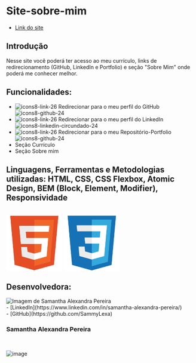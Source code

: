 # Site-sobre-mim
- [Link do site](https://portfolio-samantha-sammylexa.vercel.app/)

<h2>Introdução</h2>
Nesse site você poderá ter acesso ao meu currículo, links de redirecionamento (GitHub, LinkedIn e Portfolio) e seção "Sobre Mim" onde poderá me conhecer melhor.

## Funcionalidades: 
- ![icons8-link-26](https://user-images.githubusercontent.com/123910027/228752013-a96329b2-08be-4b86-ab21-9506e43c6bf7.png) Redirecionar para o meu perfil do GitHub![icons8-github-24](https://user-images.githubusercontent.com/123910027/228752527-bc72a127-2a76-4ce3-b9d7-edb43e55243b.png)
- ![icons8-link-26](https://user-images.githubusercontent.com/123910027/228752013-a96329b2-08be-4b86-ab21-9506e43c6bf7.png) Redirecionar para o meu perfil do LinkedIn ![icons8-linkedin-circundado-24](https://user-images.githubusercontent.com/123910027/228752600-256f8835-fc7e-4078-afe8-3af2d66f06bd.png)
- ![icons8-link-26](https://user-images.githubusercontent.com/123910027/228752013-a96329b2-08be-4b86-ab21-9506e43c6bf7.png) Redirecionar para o meu Repositório-Portfolio ![icons8-github-24](https://user-images.githubusercontent.com/123910027/228752527-bc72a127-2a76-4ce3-b9d7-edb43e55243b.png)
- Seção Currículo
- Seção Sobre mim

<h2>Linguagens, Ferramentas e Metodologias utilizadas: HTML, CSS, CSS Flexbox, Atomic Design, BEM (Block, Element, Modifier), Responsividade</h2>

<div style="display: inline_block"><br>
  <img align="center" alt="HTML"  width="150" src="https://raw.githubusercontent.com/devicons/devicon/master/icons/html5/html5-original.svg">
  <img align="center" alt="CSS" width="150" src="https://raw.githubusercontent.com/devicons/devicon/master/icons/css3/css3-original.svg">
</div>

<h2>Desenvolvedora:</h2>
<img width="200px" src="https://user-images.githubusercontent.com/123910027/227732191-4385c938-5b77-4feb-8d64-a5b486763fdd.jpg" alt="Imagem de Samantha Alexandra Pereira"></br>
- [LinkedIn](https://www.linkedin.com/in/samantha-alexandra-pereira/) </br>
- [GitHub](https://github.com/SammyLexa)
<h3>Samantha Alexandra Pereira</h3>


</br>


![image](https://user-images.githubusercontent.com/123910027/227808173-79ddf79a-f8e7-49c7-8b8c-e77c798b0b68.png)

